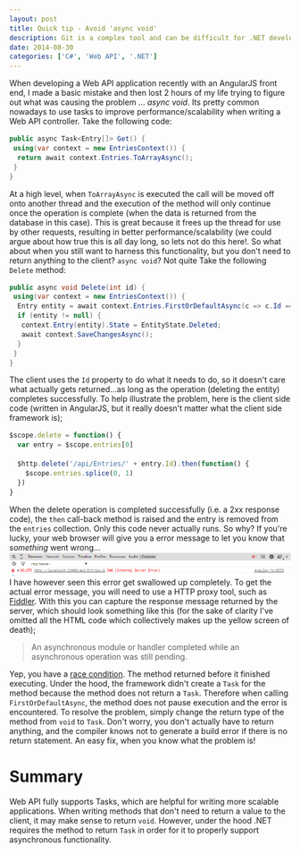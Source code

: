 ```yaml
---
layout: post
title: Quick tip - Avoid 'async void'
description: Git is a complex tool and can be difficult for .NET developers who are not used to using the command line. This post looks at how start putting that right.
date: 2014-08-30
categories: ['C#', 'Web API', '.NET']
---
```


When developing a Web API application recently with an AngularJS front end, I made a basic mistake and then lost 2 hours of my life trying to figure out what was causing the problem ... _async void_. Its pretty common nowadays to use tasks to improve performance/scalability when writing a Web API controller. Take the following code:

```csharp
public async Task<Entry[]> Get() {
 using(var context = new EntriesContext()) {
  return await context.Entries.ToArrayAsync();
 }
}
```

At a high level, when `ToArrayAsync` is executed the call will be moved off onto another thread and the execution of the method will only continue once the operation is complete (when the data is returned from the database in this case). This is great because it frees up the thread for use by other requests, resulting in better performance/scalability (we could argue about how true this is all day long, so lets not do this here!. So what about when you still want to harness this functionality, but you don't need to return anything to the client? `async void`? Not quite Take the following `Delete` method:

```csharp
public async void Delete(int id) {
 using(var context = new EntriesContext()) {
  Entry entity = await context.Entries.FirstOrDefaultAsync(c => c.Id == id);
  if (entity != null) {
   context.Entry(entity).State = EntityState.Deleted;
   await context.SaveChangesAsync();
  }
 }
}
```

The client uses the `Id` property to do what it needs to do, so it doesn't care what actually gets returned...as long as the operation (deleting the entity) completes successfully. To help illustrate the problem, here is the client side code (written in AngularJS, but it really doesn't matter what the client side framework is);

```javascript
$scope.delete = function() {
  var entry = $scope.entries[0]

  $http.delete('/api/Entries/' + entry.Id).then(function() {
    $scope.entries.splice(0, 1)
  })
}
```

When the delete operation is completed successfully (i.e. a 2xx response code), the `then` call-back method is raised and the entry is removed from the `entries` collection. Only this code never actually runs. So why? If you're lucky, your web browser will give you a error message to let you know that _something_ went wrong... ![browser-error](browser-error.png) I have however seen this error get swallowed up completely. To get the actual error message, you will need to use a HTTP proxy tool, such as [Fiddler](http://www.telerik.com/fiddler). With this you can capture the response message returned by the server, which should look something like this (for the sake of clarity I've omitted all the HTML code which collectively makes up the yellow screen of death);

> An asynchronous module or handler completed while an asynchronous operation was still pending.

Yep, you have a [race condition](http://en.wikipedia.org/wiki/Race_condition). The method returned before it finished executing. Under the hood, the framework didn't create a `Task` for the method because the method does not return a `Task`. Therefore when calling `FirstOrDefaultAsync`, the method does not pause execution and the error is encountered. To resolve the problem, simply change the return type of the method from `void` to `Task`. Don't worry, you don't actually have to return anything, and the compiler knows not to generate a build error if there is no return statement. An easy fix, when you know what the problem is!

# Summary

Web API fully supports Tasks, which are helpful for writing more scalable applications. When writing methods that don't need to return a value to the client, it may make sense to return `void`. However, under the hood .NET requires the method to return `Task` in order for it to properly support asynchronous functionality.
